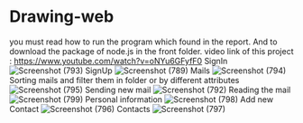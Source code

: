# Drawing-web
you must read how to run the program which found in the report.
And to download the package of node.js in the front folder.
video link of this project :
https://www.youtube.com/watch?v=oNYu6GFyfF0
SignIn 
![Screenshot (793)](https://user-images.githubusercontent.com/58639073/128771424-13e1d8e3-c386-4909-8a9b-b088add4bcbe.png)
SignUp
![Screenshot (789)](https://user-images.githubusercontent.com/58639073/128771542-7dcf9ab8-b331-4a1d-abe4-12d00679e1b3.png)
Mails
![Screenshot (794)](https://user-images.githubusercontent.com/58639073/128771671-adb2ec88-68ad-4beb-a2e8-9d29560eeebb.png)
Sorting mails and filter them in folder or by different attributes
![Screenshot (795)](https://user-images.githubusercontent.com/58639073/128771686-45058df3-4d82-4f31-9f60-91a28bdb0a21.png)
Sending new mail
![Screenshot (792)](https://user-images.githubusercontent.com/58639073/128771730-dba8c670-5b4a-4ae4-9e87-b4c99ca6d14b.png)
Reading the mail
![Screenshot (799)](https://user-images.githubusercontent.com/58639073/128771765-8c597bac-7ed6-4574-a248-a86aac882581.png)
Personal information
![Screenshot (798)](https://user-images.githubusercontent.com/58639073/128771852-7a5a19d3-ca29-45d1-a911-c37ed4ba39e4.png)
Add new Contact
![Screenshot (796)](https://user-images.githubusercontent.com/58639073/128771868-f251358b-c6d7-46ce-a0ca-acc8f87cfdb1.png)
Contacts
![Screenshot (797)](https://user-images.githubusercontent.com/58639073/128771879-f19e39b0-1091-475e-9f31-c3eb8378942e.png)
